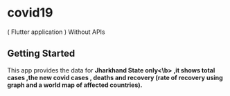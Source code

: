 # covid19
( Flutter application )
Without APIs

## Getting Started
This app provides the data for <b>Jharkhand State only<\b> ,it shows total cases ,the new covid cases , deaths and recovery (rate of recovery using graph and a world map of affected countries).
